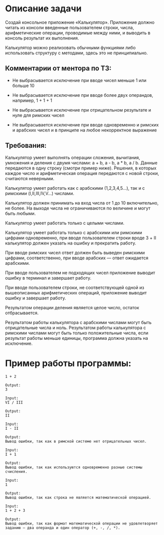 # Описание задачи
Создай консольное приложение «Калькулятор». Приложение должно читать из консоли введенные пользователем строки, числа, арифметические операции, проводимые между ними, и выводить в консоль результат их выполнения.

Калькулятор можно реализовать обычными функциями либо использовать структуру с методами, здесь это не принципиально.

## Комментарии от ментора по ТЗ:

+ Не выбрасывается исключение при вводе чисел меньше 1 или больше 10

+ Не выбрасывается исключение при вводе более двух операндов, например, 1 + 1 + 1

+ Не выбрасывается исключение при отрицательном результате и нуле для римских чисел

+ Не выбрасывается исключение при вводе одновременно и римских и арабских чисел и в принципе на любое некорректное выражение

## Требования:
Калькулятор умеет выполнять операции сложения, вычитания, умножения и деления с двумя числами: a + b, a - b, a * b, a / b. Данные передаются в одну строку (смотри пример ниже). Решения, в которых каждое число и арифметическая операция передаются с новой строки, считаются неверными.

Калькулятор умеет работать как с арабскими (1,2,3,4,5…), так и с римскими (I,II,III,IV,V…) числами.

Калькулятор должен принимать на вход числа от 1 до 10 включительно, не более. На выходе числа не ограничиваются по величине и могут быть любыми.

Калькулятор умеет работать только с целыми числами.

Калькулятор умеет работать только с арабскими или римскими цифрами одновременно, при вводе пользователем строки вроде 3 + II калькулятор должен указать на ошибку и прекратить работу.

При вводе римских чисел ответ должен быть выведен римскими цифрами, соответственно, при вводе арабских — ответ ожидается арабскими.

При вводе пользователем не подходящих чисел приложение выводит ошибку в терминал и завершает работу.

При вводе пользователем строки, не соответствующей одной из вышеописанных арифметических операций, приложение выводит ошибку и завершает работу.

Результатом операции деления является целое число, остаток отбрасывается.

Результатом работы калькулятора с арабскими числами могут быть отрицательные числа и ноль. Результатом работы калькулятора с римскими числами могут быть только положительные числа, если результат работы меньше единицы, программа должна указать на исключение.

# Пример работы программы:
```Input:
1 + 2

Output:
3

Input:
VI / III

Output:
II

Input:
I - II

Output:
Вывод ошибки, так как в римской системе нет отрицательных чисел.

Input:
I + 1

Output:
Вывод ошибки, так как используются одновременно разные системы счисления.

Input:
1

Output:
Вывод ошибки, так как строка не является математической операцией.

Input:
1 + 2 + 3

Output:
Вывод ошибки, так как формат математической операции не удовлетворяет заданию — два операнда и один оператор (+, -, /, *).
